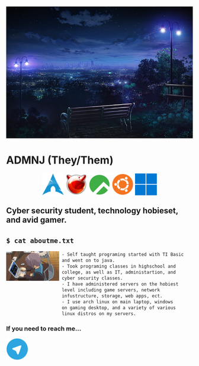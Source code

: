 ![](assets/cityscape-lantern-anime-night-wallpaper-preview.jpg)
# ADMNJ (They/Them)
<p align="center">

<img align="center" src="assets/arch.png" alt="arch" width="59">
<img align="center" src="assets/bsd.png" alt="arch" width="59">
<img align="center" src="assets/rocky.png" alt="arch" width="59">
<img align="center" src="assets/Ubuntu.png" alt="arch" width="59">
<img align="center" src="assets/Windows-11-Icon-Logo.png" alt="arch" width="59">

## Cyber security student, technology hobieset, and avid gamer.
## `$ cat aboutme.txt`
<img align="left" src="assets/Type.gif" alt="" width="143px">

	 - Self taught programing started with TI Basic 
	 and went on to java.
	 - Took programing classes in highschool and 
	 college, as well as IT, administartion, and 
	 cyber security classes.
	 - I have administered servers on the hobiest
	 level including game servers, network
	 infustructure, storage, web apps, ect.
	 - I use arch linux on main laptop, windows
	 on gaming desktop, and a variety of various
	 linux distros on my servers.
	 
### If you need to reach me...  
<a href="https://t.me/AdmnJ"><img align="center" src="assets/telegram_PNG12.png" alt="arch" width="59"></a> 
